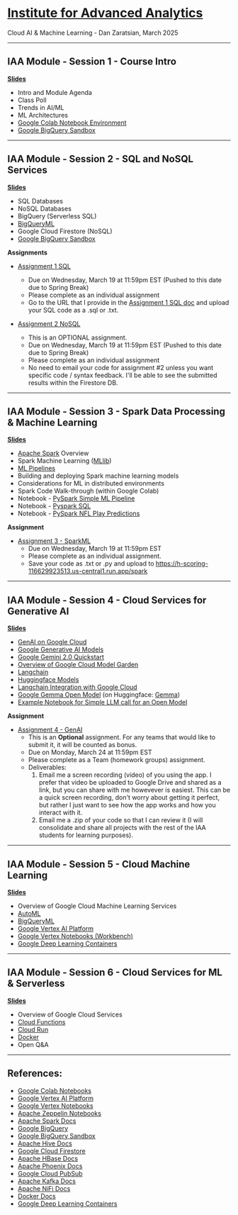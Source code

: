 # [Institute for Advanced Analytics](https://analytics.ncsu.edu/)
Cloud AI & Machine Learning - Dan Zaratsian, March 2025


---
## IAA Module - Session 1 - Course Intro

[**Slides**](https://docs.google.com/presentation/d/1CC03MXct8pW9DblZ4i7sICcYlbXg81xgyB1DLtDh_ig/edit?usp=sharing)

* Intro and Module Agenda
* Class Poll
* Trends in AI/ML
* ML Architectures
* [Google Colab Notebook Environment](https://colab.sandbox.google.com/)
* [Google BigQuery Sandbox](https://console.cloud.google.com/bigquery)

---
## IAA Module - Session 2 - SQL and NoSQL Services

[**Slides**](https://docs.google.com/presentation/d/1zB7K2ud91WOKuCENic4WNLz6lSqJ0yUbijYQJ3HbFU0/edit?usp=sharing)

* SQL Databases
* NoSQL Databases
* BigQuery (Serverless SQL)
* [BigQueryML](https://cloud.google.com/bigquery-ml/docs/introduction)
* Google Cloud Firestore (NoSQL)
* [Google BigQuery Sandbox](https://console.cloud.google.com/bigquery)

**Assignments**
* [Assignment 1 SQL](./session_02/Assignment_1_SQL.md)
  - Due on Wednesday, March 19 at 11:59pm EST (Pushed to this date due to Spring Break)
  - Please complete as an individual assignment
  - Go to the URL that I provide in the [Assignment 1 SQL doc](./session_02/Assignment_1_SQL.md) and upload your SQL code as a .sql or .txt.

* [Assignment 2 NoSQL](https://colab.research.google.com/drive/1Fp8OYxF9cyY-WIinV4w4IXOxCIRMW0v3?usp=sharing)
  - This is an OPTIONAL assignment. 
  - Due on Wednesday, March 19 at 11:59pm EST (Pushed to this date due to Spring Break)
  - Please complete as an individual assignment
  - No need to email your code for assignment #2 unless you want specific code / syntax feedback. I'll be able to see the submitted results within the Firestore DB.


---
## IAA Module - Session 3 - Spark Data Processing & Machine Learning

[**Slides**](https://docs.google.com/presentation/d/1JG4nMPv1ryovSpZG62XGS0frzpb0c82EEincZZ7acMU/edit#slide=id.g7167105720_0_348)

* [Apache Spark](https://spark.apache.org/) Overview
* Spark Machine Learning ([MLlib](https://spark.apache.org/docs/latest/ml-guide.html))
* [ML Pipelines](https://spark.apache.org/docs/latest/ml-pipeline.html)
* Building and deploying Spark machine learning models
* Considerations for ML in distributed environments
* Spark Code Walk-through (within Google Colab)
* Notebook - [PySpark Simple ML Pipeline](https://colab.research.google.com/drive/1J1KDnUp694H4C-jYYSks-Sj84tQJgxpe?authuser=1#scrollTo=5-7vRh7EGS30)
* Notebook - [Pyspark SQL](https://colab.research.google.com/drive/1WLCZw3Ef57dKfW1cMZQIuI6NT1ZYym-l?authuser=1#scrollTo=upqpisH2IoMy)
* Notebook - [PySpark NFL Play Predictions](https://colab.research.google.com/drive/1MeES47R-35fiKsOOdXQlu2YD4bFp5qj1?authuser=1#scrollTo=8gAjWzfss5nB)

**Assignment**
* [Assignment 3 - SparkML](https://colab.research.google.com/drive/1AVRfN0SUVBiX5V7YpaMyn4BFu4dmr3Ht?usp=sharing)
  - Due on Wednesday, March 19 at 11:59pm EST
  - Please complete as an individual assignment.
  - Save your code as .txt or .py and upload to https://h-scoring-116629923513.us-central1.run.app/spark

---
## IAA Module - Session 4 - Cloud Services for Generative AI

[**Slides**](https://docs.google.com/presentation/d/1tMwEf6bC5CYKCqaFMnJvEAVhoVe8rNujV_OelGFInuA/edit?usp=sharing)

* [GenAI on Google Cloud](https://cloud.google.com/vertex-ai/generative-ai/docs/learn/overview)
* [Google Generative AI Models](https://cloud.google.com/vertex-ai/generative-ai/docs/learn/models)
* [Google Gemini 2.0 Quickstart](https://cloud.google.com/vertex-ai/generative-ai/docs/gemini-v2)
* [Overview of Google Cloud Model Garden](https://cloud.google.com/vertex-ai/generative-ai/docs/model-garden/explore-models)
* [Langchain](https://python.langchain.com/docs/get_started/introduction)
* [Huggingface Models](https://huggingface.co/models)
* [Langchain Integration with Google Cloud](https://python.langchain.com/docs/integrations/platforms/google)
* [Google Gemma Open Model](https://ai.google.dev/gemma) (on Huggingface: [Gemma](https://huggingface.co/google))
* [Example Notebook for Simple LLM call for an Open Model](https://colab.research.google.com/drive/10im09lf9BuZI67lIvbmLDNg8tH9HfPpK?usp=sharing)

**Assignment**
* [Assignment 4 - GenAI](./session_04/genai_assignment.md)
  - This is an **Optional** assignment. For any teams that would like to submit it, it will be counted as bonus.
  - Due on Monday, March 24 at 11:59pm EST
  - Please complete as a Team (homework groups) assignment.
  - Deliverables:
    1. Email me a screen recording (video) of you using the app. I prefer that video be uploaded to Google Drive and shared as a link, but you can share with me howevever is easiest. This can be a quick screen recording, don't worry about getting it perfect, but rather I just want to see how the app works and how you interact with it. 
    2. Email me a .zip of your code so that I can review it (I will consolidate and share all projects with the rest of the IAA students for learning purposes). 

---
## IAA Module - Session 5 - Cloud Machine Learning

[**Slides**](https://docs.google.com/presentation/d/11Eu-KjMMDK98c_bMu4qhPhCL4j1wyeOVMiB9bJFONQM/)

* Overview of Google Cloud Machine Learning Services
* [AutoML](https://cloud.google.com/automl)
* [BigQueryML](https://cloud.google.com/bigquery-ml/docs/introduction)
* [Google Vertex AI Platform](https://cloud.google.com/vertex-ai/docs/start/introduction-unified-platform)
* [Google Vertex Notebooks (Workbench)](https://cloud.google.com/vertex-ai/docs/workbench/introduction)
* [Google Deep Learning Containers](https://cloud.google.com/deep-learning-containers/docs/choosing-container)

---
## IAA Module - Session 6 - Cloud Services for ML & Serverless

[**Slides**](https://docs.google.com/presentation/d/1avRm-Ezi4Zj4GiAMR55OgfWN13C7pnvWy6Ck4kya7zQ/edit?usp=sharing)

* Overview of Google Cloud Services
* [Cloud Functions](https://cloud.google.com/functions)
* [Cloud Run](https://cloud.google.com/run)
* [Docker](https://docs.docker.com/)
* Open Q&A

---

## References:

* [Google Colab Notebooks](https://colab.sandbox.google.com)
* [Google Vertex AI Platform](https://cloud.google.com/vertex-ai/docs/start/introduction-unified-platform)
* [Google Vertex Notebooks](https://cloud.google.com/vertex-ai/docs/workbench/notebook-solution)
* [Apache Zeppelin Notebooks](https://zeppelin.apache.org/)
* [Apache Spark Docs](https://spark.apache.org/docs/latest/)
* [Google BigQuery](https://cloud.google.com/bigquery/what-is-bigquery)
* [Google BigQuery Sandbox](https://console.cloud.google.com/bigquery)
* [Apache Hive Docs](https://cwiki.apache.org/confluence/display/Hive/GettingStarted)
* [Google Cloud Firestore](https://cloud.google.com/firestore/docs)
* [Apache HBase Docs](https://hbase.apache.org/book.html)
* [Apache Phoenix Docs](https://phoenix.apache.org/)
* [Google Cloud PubSub](https://cloud.google.com/pubsub/docs/concepts)
* [Apache Kafka Docs](https://kafka.apache.org/20/documentation.html)
* [Apache NiFi Docs](https://nifi.apache.org/docs.html)
* [Docker Docs](https://docs.docker.com/)
* [Google Deep Learning Containers](https://cloud.google.com/deep-learning-containers/docs/choosing-container)

